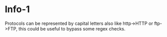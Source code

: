 # Info-1

Protocols can be represented by capital letters also like http->HTTP or ftp->FTP, this could be useful to bypass some regex checks.